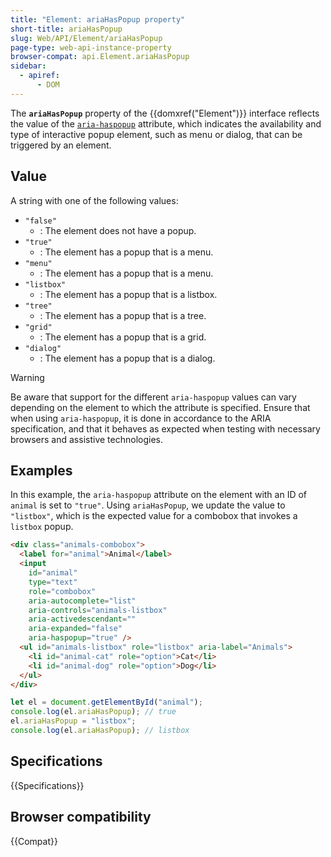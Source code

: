 ```yaml
---
title: "Element: ariaHasPopup property"
short-title: ariaHasPopup
slug: Web/API/Element/ariaHasPopup
page-type: web-api-instance-property
browser-compat: api.Element.ariaHasPopup
sidebar:
  - apiref:
      - DOM
---
```


The **`ariaHasPopup`** property of the {{domxref("Element")}} interface reflects the value of the [`aria-haspopup`](/en-US/docs/Web/Accessibility/ARIA/Reference/Attributes/aria-haspopup) attribute, which indicates the availability and type of interactive popup element, such as menu or dialog, that can be triggered by an element.

## Value

A string with one of the following values:

- `"false"`
  - : The element does not have a popup.
- `"true"`
  - : The element has a popup that is a menu.
- `"menu"`
  - : The element has a popup that is a menu.
- `"listbox"`
  - : The element has a popup that is a listbox.
- `"tree"`
  - : The element has a popup that is a tree.
- `"grid"`
  - : The element has a popup that is a grid.
- `"dialog"`
  - : The element has a popup that is a dialog.

> [!WARNING]
> Be aware that support for the different `aria-haspopup` values can vary depending on the element to which the attribute is specified. Ensure that when using `aria-haspopup`, it is done in accordance to the ARIA specification, and that it behaves as expected when testing with necessary browsers and assistive technologies.

## Examples

In this example, the `aria-haspopup` attribute on the element with an ID of `animal` is set to `"true"`. Using `ariaHasPopup`, we update the value to `"listbox"`, which is the expected value for a combobox that invokes a `listbox` popup.

```html
<div class="animals-combobox">
  <label for="animal">Animal</label>
  <input
    id="animal"
    type="text"
    role="combobox"
    aria-autocomplete="list"
    aria-controls="animals-listbox"
    aria-activedescendant=""
    aria-expanded="false"
    aria-haspopup="true" />
  <ul id="animals-listbox" role="listbox" aria-label="Animals">
    <li id="animal-cat" role="option">Cat</li>
    <li id="animal-dog" role="option">Dog</li>
  </ul>
</div>
```

```js
let el = document.getElementById("animal");
console.log(el.ariaHasPopup); // true
el.ariaHasPopup = "listbox";
console.log(el.ariaHasPopup); // listbox
```

## Specifications

{{Specifications}}

## Browser compatibility

{{Compat}}
